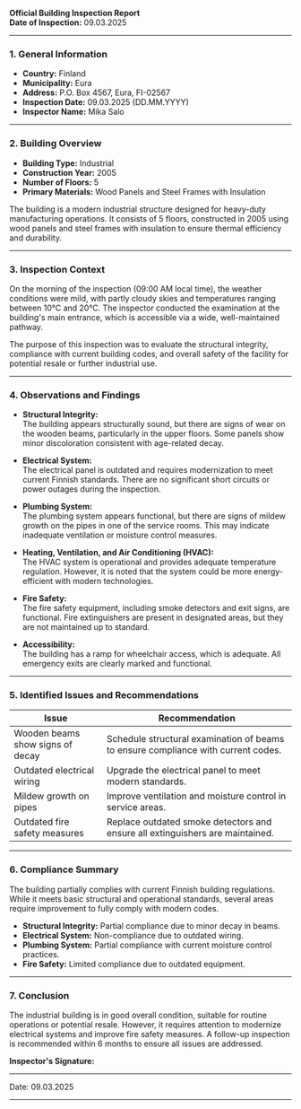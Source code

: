 

**Official Building Inspection Report**  
**Date of Inspection:** 09.03.2025  

---

### **1. General Information**

- **Country:** Finland  
- **Municipality:** Eura  
- **Address:** P.O. Box 4567, Eura, FI-02567  
- **Inspection Date:** 09.03.2025 (DD.MM.YYYY)  
- **Inspector Name:** Mika Salo  

---

### **2. Building Overview**

- **Building Type:** Industrial  
- **Construction Year:** 2005  
- **Number of Floors:** 5  
- **Primary Materials:** Wood Panels and Steel Frames with Insulation  

The building is a modern industrial structure designed for heavy-duty manufacturing operations. It consists of 5 floors, constructed in 2005 using wood panels and steel frames with insulation to ensure thermal efficiency and durability.

---

### **3. Inspection Context**

On the morning of the inspection (09:00 AM local time), the weather conditions were mild, with partly cloudy skies and temperatures ranging between 10°C and 20°C. The inspector conducted the examination at the building's main entrance, which is accessible via a wide, well-maintained pathway.

The purpose of this inspection was to evaluate the structural integrity, compliance with current building codes, and overall safety of the facility for potential resale or further industrial use.

---

### **4. Observations and Findings**

- **Structural Integrity:**  
  The building appears structurally sound, but there are signs of wear on the wooden beams, particularly in the upper floors. Some panels show minor discoloration consistent with age-related decay.

- **Electrical System:**  
  The electrical panel is outdated and requires modernization to meet current Finnish standards. There are no significant short circuits or power outages during the inspection.

- **Plumbing System:**  
  The plumbing system appears functional, but there are signs of mildew growth on the pipes in one of the service rooms. This may indicate inadequate ventilation or moisture control measures.

- **Heating, Ventilation, and Air Conditioning (HVAC):**  
  The HVAC system is operational and provides adequate temperature regulation. However, it is noted that the system could be more energy-efficient with modern technologies.

- **Fire Safety:**  
  The fire safety equipment, including smoke detectors and exit signs, are functional. Fire extinguishers are present in designated areas, but they are not maintained up to standard.

- **Accessibility:**  
  The building has a ramp for wheelchair access, which is adequate. All emergency exits are clearly marked and functional.

---

### **5. Identified Issues and Recommendations**

| **Issue**                     | **Recommendation**                                                                 |
|-------------------------------|------------------------------------------------------------------------------------|
| Wooden beams show signs of decay | Schedule structural examination of beams to ensure compliance with current codes.     |
| Outdated electrical wiring       | Upgrade the electrical panel to meet modern standards.                               |
| Mildew growth on pipes          | Improve ventilation and moisture control in service areas.                          |
| Outdated fire safety measures   | Replace outdated smoke detectors and ensure all extinguishers are maintained.        |

---

### **6. Compliance Summary**

The building partially complies with current Finnish building regulations. While it meets basic structural and operational standards, several areas require improvement to fully comply with modern codes.

- **Structural Integrity:** Partial compliance due to minor decay in beams.
- **Electrical System:** Non-compliance due to outdated wiring.
- **Plumbing System:** Partial compliance with current moisture control practices.
- **Fire Safety:** Limited compliance due to outdated equipment.

---

### **7. Conclusion**

The industrial building is in good overall condition, suitable for routine operations or potential resale. However, it requires attention to modernize electrical systems and improve fire safety measures. A follow-up inspection is recommended within 6 months to ensure all issues are addressed.

**Inspector's Signature:**  
_________________________  
Date: 09.03.2025  

---